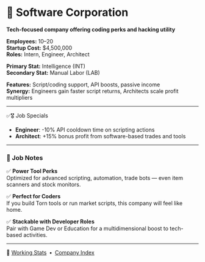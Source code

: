 ﻿# 💾 Software Corporation  
**Tech-focused company offering coding perks and hacking utility**

**Employees:**          10–20  
**Startup Cost:**       $4,500,000  
**Roles:**              Intern, Engineer, Architect  

**Primary Stat:**       Intelligence (INT)  
**Secondary Stat:**     Manual Labor (LAB)  

**Features:**           Script/coding support, API boosts, passive income  
**Synergy:**            Engineers gain faster script returns, Architects scale profit multipliers

---

✅🎖️ Job Specials

- **Engineer**: -10% API cooldown time on scripting actions  
- **Architect**: +15% bonus profit from software-based trades and tools

---

### 🧾 Job Notes

✅ **Power Tool Perks**  
Optimized for advanced scripting, automation, trade bots — even item scanners and stock monitors.

✅ **Perfect for Coders**  
If you build Torn tools or run market scripts, this company will feel like home.

✅ **Stackable with Developer Roles**  
Pair with Game Dev or Education for a multidimensional boost to tech-based activities.

---

📎 [Working Stats](../company_info/working-stats.md) • [Company Index](index.md)
